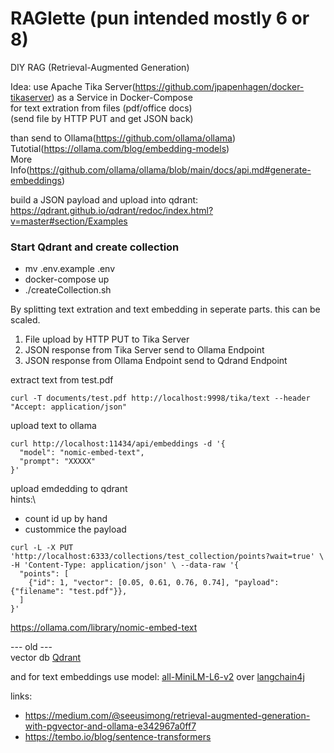 # RAGlette (pun intended mostly 6 or 8)

DIY RAG (Retrieval-Augmented Generation)

Idea:
use Apache Tika Server(<https://github.com/jpapenhagen/docker-tikaserver>) as a Service in Docker-Compose\
for text extration from files (pdf/office docs)\
(send file by HTTP PUT and get JSON back)

than send to Ollama(<https://github.com/ollama/ollama>)\
Tutotial(<https://ollama.com/blog/embedding-models>)\
More Info(<https://github.com/ollama/ollama/blob/main/docs/api.md#generate-embeddings>)

build a JSON payload and upload into qdrant:\
<https://qdrant.github.io/qdrant/redoc/index.html?v=master#section/Examples>

### Start Qdrant and create collection

- mv .env.example .env
- docker-compose up
- ./createCollection.sh

By splitting text extration and text embedding in seperate parts.
this can be scaled.

1. File upload by HTTP PUT to Tika Server
2. JSON response from Tika Server send to Ollama Endpoint
3. JSON response from Ollama Endpoint send to Qdrand Endpoint

extract text from test.pdf

```shell
curl -T documents/test.pdf http://localhost:9998/tika/text --header "Accept: application/json"
```

upload text to ollama

```shell
curl http://localhost:11434/api/embeddings -d '{
  "model": "nomic-embed-text",
  "prompt": "XXXXX"
}'
```

upload emdedding to qdrant\
hints:\

- count id up by hand
- custommice the payload

```shell
curl -L -X PUT 'http://localhost:6333/collections/test_collection/points?wait=true' \ -H 'Content-Type: application/json' \ --data-raw '{
  "points": [
    {"id": 1, "vector": [0.05, 0.61, 0.76, 0.74], "payload": {"filename": "test.pdf"}},
  ]
}'
```

<https://ollama.com/library/nomic-embed-text>

--- old ---\
vector db [Qdrant](https://github.com/qdrant/qdrant)

and for text embeddings use model:
[all-MiniLM-L6-v2](https://huggingface.co/Xenova/all-MiniLM-L6-v2)
over [langchain4j](https://github.com/langchain4j/langchain4j)

links:

- <https://medium.com/@seeusimong/retrieval-augmented-generation-with-pgvector-and-ollama-e342967a0ff7>
- <https://tembo.io/blog/sentence-transformers>
